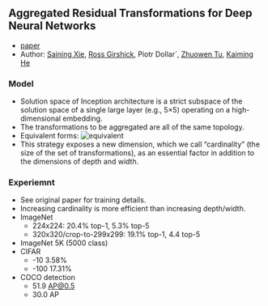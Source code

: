 ## Aggregated Residual Transformations for Deep Neural Networks
* [paper](http://cn.arxiv.org/pdf/1611.05431v1)
* Author: [Saining Xie](http://vcl.ucsd.edu/~sxie/about/), [Ross Girshick](https://people.eecs.berkeley.edu/~rbg/), Piotr Dollar´, [Zhuowen Tu](http://pages.ucsd.edu/~ztu/), [Kaiming He](http://kaiminghe.com/)

### Model
* Solution space of Inception architecture is a strict subspace of the solution space of a single large layer (e.g., 5×5) operating on a high-dimensional embedding.
* The transformations to be aggregated are all of the same topology.
* Equivalent forms:
    ![equivalent](http://img.blog.csdn.net/20161215130302222?watermark/2/text/aHR0cDovL2Jsb2cuY3Nkbi5uZXQvY2huMTM=/font/5a6L5L2T/fontsize/400/fill/I0JBQkFCMA==/dissolve/70/gravity/SouthEast)
* This strategy exposes a new dimension, which we call “cardinality” (the size of the set of transformations), as an essential factor in addition to the dimensions of depth and width.

### Experiemnt
* See original paper for training details.
* Increasing cardinality is more efficient than increasing depth/width.
* ImageNet
    * 224x224: 20.4% top-1, 5.3% top-5
    * 320x320/crop-to-299x299: 19.1% top-1, 4.4 top-5
* ImageNet 5K (5000 class)
* CIFAR
    * -10 3.58%
    * -100 17.31%
* COCO detection
    * 51.9 AP@0.5
    * 30.0 AP